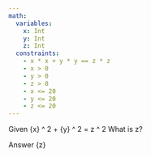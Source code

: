 ```yaml
---
math:
  variables:
    x: Int
    y: Int
    z: Int
  constraints:
    - x * x + y * y == z * z
    - x > 0
    - y > 0
    - z > 0
    - x <= 20
    - y <= 20
    - z <= 20
---
```


Given {x} ^ 2 + {y} ^ 2 = z ^ 2
What is z?

Answer {z}
